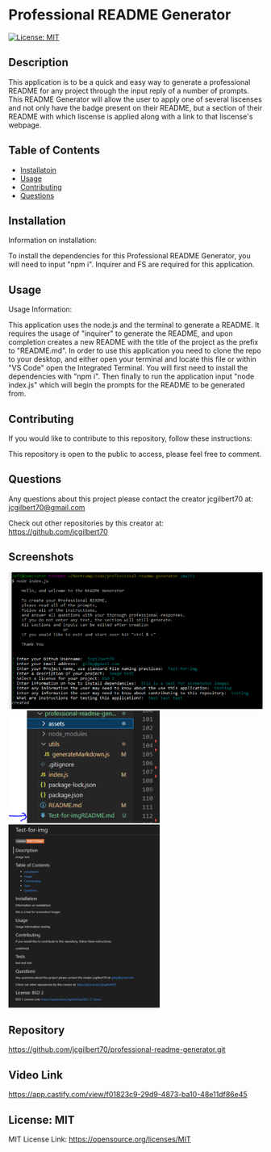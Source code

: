 
  # Professional README Generator

  [![License: MIT](https://img.shields.io/badge/License-MIT-yellow.svg)](https://opensource.org/licenses/MIT)

  ## Description
   This application is to be a quick and easy way to generate a professional README for any project through the input reply of a number of prompts. This README Generator will allow the user to apply one of several liscenses and not only have the badge present on their README, but a section of their README with which liscense is applied along with a link to that liscense's webpage. 

  ## Table of Contents
  - [Installatoin](#installation)
  - [Usage](#usage)
  - [Contributing](#contributing)
  - [Questions](#questions)
  
  ## Installation
  
  Information on installation: 
  
  To install the dependencies for this Professional README Generator, you will need to input "npm i".   Inquirer and FS are required for this application.

  ## Usage

  Usage Information: 

  This application uses the node.js and the terminal to generate a README. It requires the usage of "inquirer" to generate the README, and upon completion creates a new README with the title of the project as the prefix to "README.md". In order to use this application you need to clone the repo to your desktop, and either open your terminal and locate this file or within "VS Code" open the Integrated Terminal. You will first need to install the dependencies with "npm i". Then finally to run the application input "node index.js" which will begin the prompts for the README to be generated from.

  ## Contributing
  If you would like to contribute to this repository, follow these instructions: 
  
  This repository is open to the public to access, please feel free to comment.

  ## Questions
  Any questions about this project please contact the creator jcgilbert70 at:
  jcgilbert70@gmail.com
  
  Check out other repositories by this creator at: https://github.com/jcgilbert70

  ## Screenshots

  <img src="assets/img/prompt-screenshot.png" width="600">
  <img src="assets/img/new-README-file.png" width="300">
  <img src="assets/img/README-screenshot.png" width="300">

  ## Repository

  https://github.com/jcgilbert70/professional-readme-generator.git

  ## Video Link

  https://app.castify.com/view/f01823c9-29d9-4873-ba10-48e11df86e45

  ## License: MIT
  
  MIT License Link: https://opensource.org/licenses/MIT

  
